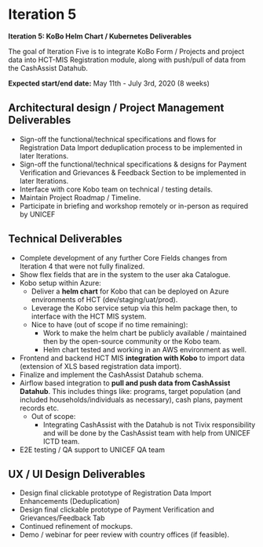 # Iteration 5

**Iteration 5: KoBo Helm Chart / Kubernetes Deliverables**

The goal of Iteration Five is to integrate KoBo Form / Projects and project data into HCT-MIS Registration module, along with push/pull of data from the CashAssist Datahub.

**Expected start/end date:** May 11th - July 3rd, 2020 \(8 weeks\)

## **Architectural design / Project Management Deliverables**

* Sign-off the functional/technical specifications and flows for Registration Data Import deduplication process to be implemented in later Iterations.
* Sign-off the functional/technical specifications & designs for Payment Verification and Grievances & Feedback Section to be implemented in later Iterations.
* Interface with core Kobo team on technical / testing details.
* Maintain Project Roadmap / Timeline.
* Participate in briefing and workshop remotely or in-person as required by UNICEF

## **Technical Deliverables**

* Complete development of any further Core Fields changes from Iteration 4 that were not fully finalized.
* Show flex fields that are in the system to the user aka Catalogue.
* Kobo setup within Azure:
  * Deliver a **helm chart** for Kobo that can be deployed on Azure environments of HCT \(dev/staging/uat/prod\).
  * Leverage the Kobo service setup via this helm package then, to interface with the HCT MIS system.
  * Nice to have \(out of scope if no time remaining\):
    * Work to make the helm chart be publicly available / maintained then by the open-source community or the Kobo team.
    * Helm chart tested and working in an AWS environment as well.
* Frontend and backend HCT MIS **integration with Kobo** to import data \(extension of XLS based registration data import\).
* Finalize and implement the CashAssist Datahub schema.
* Airflow based integration to **pull and push data from CashAssist Datahub**. This includes things like: programs, target population \(and included households/individuals as necessary\), cash plans, payment records etc.
  * Out of scope: 
    * Integrating CashAssist with the Datahub is not Tivix responsibility and will be done by the CashAssist team with help from UNICEF ICTD team.
* E2E testing / QA support to UNICEF QA team

## **UX / UI Design Deliverables**

* Design final clickable prototype of Registration Data Import Enhancements \(Deduplication\)
* Design final clickable prototype of Payment Verification and Grievances/Feedback Tab
* Continued refinement of mockups.
* Demo / webinar for peer review with country offices \(if feasible\).

